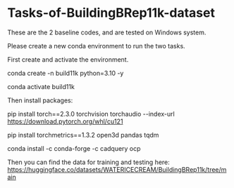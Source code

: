 # Tasks-of-BuildingBRep11k-dataset

These are the 2 baseline codes, and are tested on Windows system.

Please create a new conda environment to run the two tasks.

First create and activate the environment.

conda create -n build11k python=3.10 -y

conda activate build11k

Then install packages:

pip install torch==2.3.0 torchvision torchaudio --index-url https://download.pytorch.org/whl/cu121

pip install torchmetrics==1.3.2 open3d pandas tqdm

conda install -c conda-forge -c cadquery ocp

Then you can find the data for training and testing here: https://huggingface.co/datasets/WATERICECREAM/BuildingBRep11k/tree/main
